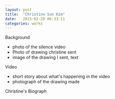 ```yaml
---
layout: post
title:  "Christine Sun Kim"
date:   2015-02-20 06:33:11
categories: works
---
```

 
 Background
 
 - photo of the silence video 
 - Photo of drawing christine sent 
 - image of the drawing I sent, text 
 
 Video
 - short story about what's happening in the video
 - photograph of the drawing made 
 
 Christine's Biograph 

